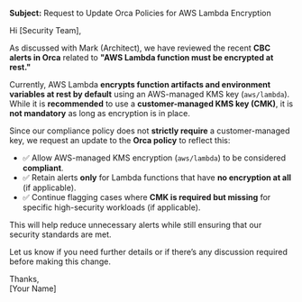 **Subject:** Request to Update Orca Policies for AWS Lambda Encryption  

Hi [Security Team],  

As discussed with Mark (Architect), we have reviewed the recent **CBC alerts in Orca** related to **"AWS Lambda function must be encrypted at rest."**  

Currently, AWS Lambda **encrypts function artifacts and environment variables at rest by default** using an AWS-managed KMS key (`aws/lambda`). While it is **recommended** to use a **customer-managed KMS key (CMK)**, it is **not mandatory** as long as encryption is in place.  

Since our compliance policy does not **strictly require** a customer-managed key, we request an update to the **Orca policy** to reflect this:  

- ✅ Allow AWS-managed KMS encryption (`aws/lambda`) to be considered **compliant**.  
- ✅ Retain alerts **only** for Lambda functions that have **no encryption at all** (if applicable).  
- ✅ Continue flagging cases where **CMK is required but missing** for specific high-security workloads (if applicable).  

This will help reduce unnecessary alerts while still ensuring that our security standards are met.  

Let us know if you need further details or if there’s any discussion required before making this change.  

Thanks,  
[Your Name]
